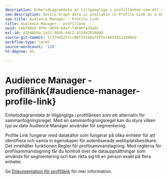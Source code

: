 ```yaml
---
description: Enhetsdiagramdata är tillgängliga i profillänken som ett alternativ för sammanfogningsregel. Med en sammanfogningsregel kan du styra vilken typ av data Audience Manager använder för segmentering.
seo-description: Device Graph data is available in Profile Link as a merge rule option. A merge rule lets you control the type of data Audience Manager uses for segmentation.
seo-title: Audience Manager - Profile Link
title: Audience Manager - profillänk
uuid: cebf40e5-9f0c-4e59-b4a7-73696fa2dadc
exl-id: d1846b9a-3a57-40d4-94c2-331de2916000
source-git-commit: 573744525fcc00f35540af9ffec46530111940ed
workflow-type: tm+mt
source-wordcount: '128'
ht-degree: 0%

---
```


# Audience Manager - profillänk{#audience-manager-profile-link}

Enhetsdiagramdata är tillgängliga i profillänken som ett alternativ för sammanfogningsregel. Med en sammanfogningsregel kan du styra vilken typ av data Audience Manager använder för segmentering.

Profile Link fungerar med datakällor som fungerar på olika enheter för att identifiera och samla in egenskaper för autentiserade webbplatsbesökare. Det innehåller funktionen Regler för profilsammanslagning. Med reglerna för profilsammanslagning får du kontroll över de datauppsättningar som används för segmentering och kan rikta sig till en person exakt på flera enheter.

Se [Dokumentation för profillänk](https://docs.adobe.com/content/help/en/audience-manager/user-guide/features/profile-merge-rules/merge-rules-overview.html) för mer information.
